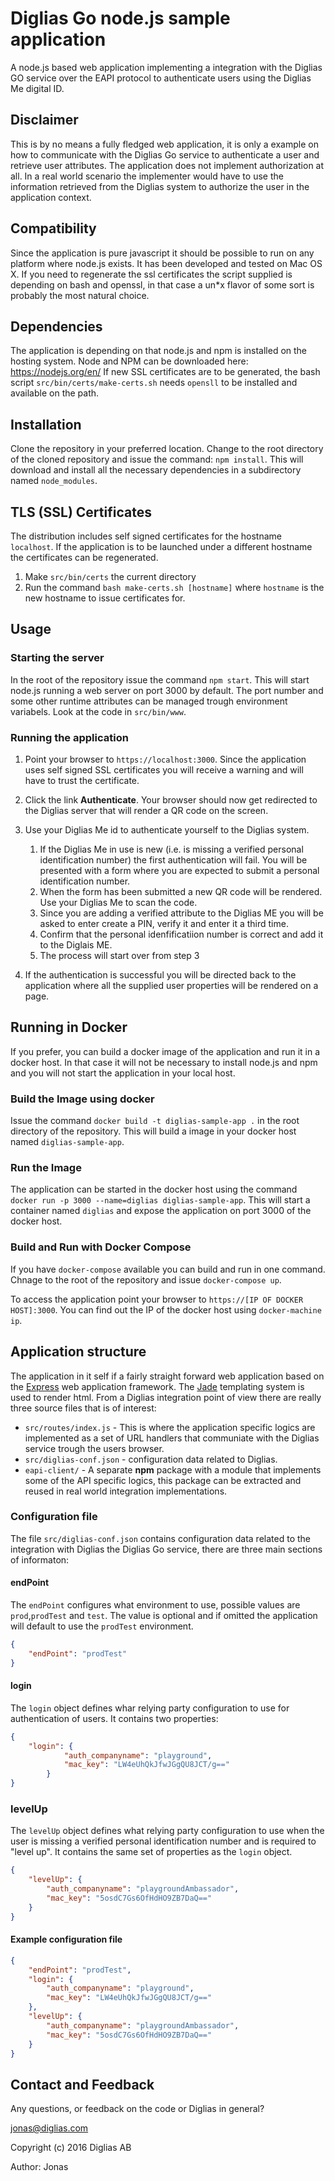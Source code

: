 # Diglias Go node.js sample application
A node.js based web application implementing a integration with the Diglias GO service over the EAPI protocol to authenticate users using the Diglias Me digital ID.

## Disclaimer
This is by no means a fully fledged web application, it is only a example on how to communicate with the Diglias Go service to authenticate a user and retrieve user attributes. The application does not implement authorization at all. In a real world scenario the implementer would have to use the information retrieved from the Diglias system to authorize the user in the application context.

## Compatibility
Since the application is pure javascript it should be possible to run on any platform where node.js exists. It has been developed and tested on Mac OS X. If you need to regenerate the ssl certificates the script supplied is depending on bash and openssl, in that case a un*x flavor of some sort is probably the most natural choice.

## Dependencies
The application is depending on that node.js and npm is installed on the hosting system. Node and NPM can be downloaded here: https://nodejs.org/en/
If new SSL certificates are to be generated, the bash script `src/bin/certs/make-certs.sh` needs `opensll` to be installed and available on the path.  

## Installation
Clone the repository in your preferred location. Change to the root directory of the cloned repository and issue the command: `npm install`. 
This will download and install all the necessary dependencies in a subdirectory named `node_modules`.

## TLS (SSL) Certificates
The distribution includes self signed certificates for the hostname `localhost`. If the application is to be launched under a different hostname the certificates can be regenerated.
1. Make `src/bin/certs` the current directory
2. Run the command `bash make-certs.sh [hostname]` where `hostname` is the new hostname to issue certificates for.

## Usage

### Starting the server
In the root of the repository issue the command `npm start`. This will start node.js running a web server on port 3000 by default.
The port number and some other runtime attributes can be managed trough environment variabels. Look at the code in `src/bin/www`.

### Running the application

  1. Point your browser to `https://localhost:3000`. Since the application uses self signed SSL certificates you will receive a warning and will have to trust the certificate.
  1. Click the link **Authenticate**. Your browser should now get redirected to the Diglias server that will render a QR code on the screen.
  1. Use your Diglias Me id to authenticate yourself to the Diglias system.

	  1. If the Diglias Me in use is new (i.e. is missing a verified personal identification number) the first authentication will fail. You will be presented with a form where you are expected to submit a personal identification number. 
	  1. When the form has been submitted a new QR code will be rendered. Use your Diglias 	Me to scan the code.
	  1. Since you are adding a verified attribute to the Diglias ME you will be asked to 	enter create a PIN, verify it and enter it a third time.
	  1. Confirm that the personal idenfificatiion number is correct and add it to the 	Diglais ME.
	  1. The process will start over from step 3 

  1. If the authentication is successful you will be directed back to the application where all the supplied user properties will be rendered on a page.

## Running in Docker

If you prefer, you can build a docker image of the application and run it in a docker host. In that case it will not be necessary to install node.js and npm and you will not start the application in your local host.

### Build the Image using docker

Issue the command `docker build -t diglias-sample-app .` in the root directory of the repository. This will build a image in your docker host named `diglias-sample-app`.

### Run the Image

The application can be started in the docker host using the command `docker run -p 3000 --name=diglias diglias-sample-app`. This will start a container named `diglias` and expose the application on port 3000 of the docker host.

### Build and Run with Docker Compose

If you have `docker-compose` available you can build and run in one command. Chnage to the root of the repository and issue `docker-compose up`.

To access the application point your browser to `https://[IP OF DOCKER HOST]:3000`. You can find out the IP of the docker host using `docker-machine ip`.

## Application structure

The application in it self if a fairly straight forward web application based on the [Express](http://expressjs.com) web application framework. The [Jade](http://jade-lang.com) templating system is used to render html.
From a Diglias integration point of view there are really three source files that is of interest:

* `src/routes/index.js` - This is where the application specific logics are implemented as a set of URL handlers that communiate with the Diglias service trough the users browser.
* `src/diglias-conf.json` - configuration data related to Diglias.
* `eapi-client/` - A separate **npm** package with a module that implements some of the API specific logics, this package can be extracted and reused in real world integration implementations.

### Configuration file

The file `src/diglias-conf.json` contains configuration data related to the integration with Diglias the Diglias Go service, there are three main sections of informaton:

#### endPoint

The `endPoint` configures what environment to use, possible values are `prod`,`prodTest` and `test`. The value is optional and if omitted the application will default to use the `prodTest` environment.
 
```json
{
	"endPoint": "prodTest" 
}
```
#### login
The `login` object defines whar relying party configuration to use for authentication of users. It contains two properties: 

```json
{
	"login": {
	        "auth_companyname": "playground",
	        "mac_key": "LW4eUhQkJfwJGgQU8JCT/g=="
	    }
}
```

### levelUp
The `levelUp` object defines what relying party configuration to use when the user is missing a verified personal identification number and is required to "level up". It contains the same set of properties as the `login` object.

```json
{
    "levelUp": {
        "auth_companyname": "playgroundAmbassador",
        "mac_key": "5osdC7Gs6OfHdHO9ZB7DaQ=="
    }
}
```
#### Example configuration file
```json
{
    "endPoint": "prodTest",
    "login": {
        "auth_companyname": "playground",
        "mac_key": "LW4eUhQkJfwJGgQU8JCT/g=="
    },
    "levelUp": {
        "auth_companyname": "playgroundAmbassador",
        "mac_key": "5osdC7Gs6OfHdHO9ZB7DaQ=="
    }
}
```


## Contact and Feedback
Any questions, or feedback on the code or Diglias in general?

jonas@diglias.com

Copyright (c) 2016 Diglias AB

Author: Jonas